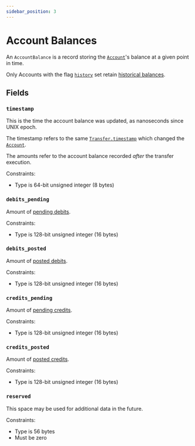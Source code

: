 ```yaml
---
sidebar_position: 3
---
```


# Account Balances

An `AccountBalance` is a record storing the [`Account`](./accounts.md)'s balance at a given point in
time.

Only Accounts with the flag [`history`](./accounts.md#flagshistory) set retain
[historical balances](https://docs.tigerbeetle.com/api-reference/operations/get_account_balances).

## Fields

### `timestamp`

This is the time the account balance was updated, as nanoseconds since UNIX epoch.

The timestamp refers to the same [`Transfer.timestamp`](./transfers.md#timestamp) which changed the
[`Account`](./accounts.md).

The amounts refer to the account balance recorded _after_ the transfer execution.

Constraints:

- Type is 64-bit unsigned integer (8 bytes)

### `debits_pending`

Amount of [pending debits](./accounts.md#debits_pending).

Constraints:

- Type is 128-bit unsigned integer (16 bytes)

### `debits_posted`

Amount of [posted debits](./accounts.md#debits_posted).

Constraints:

- Type is 128-bit unsigned integer (16 bytes)

### `credits_pending`

Amount of [pending credits](./accounts.md#credits_pending).

Constraints:

- Type is 128-bit unsigned integer (16 bytes)

### `credits_posted`

Amount of [posted credits](./accounts.md#credits_posted).

Constraints:

- Type is 128-bit unsigned integer (16 bytes)

### `reserved`

This space may be used for additional data in the future.

Constraints:

- Type is 56 bytes
- Must be zero
